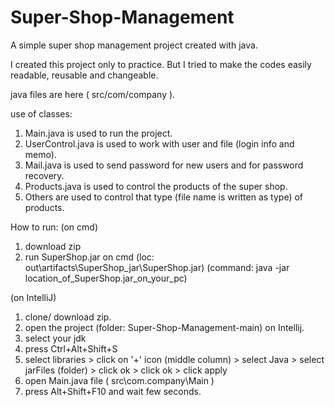 # Super-Shop-Management
A simple super shop management project created with java.

I created this project only to practice.
But I tried to make the codes easily readable, reusable and changeable.

java files are here ( src/com/company ).

use of classes:
1. Main.java is used to run the project.
2. UserControl.java is used to work with user and file (login info and memo).
3. Mail.java is used to send password for new users and for password recovery.
4. Products.java is used to control the products of the super shop.
5. Others are used to control that type (file name is written as type) of products.

How to run:
(on cmd)
1. download zip
2. run SuperShop.jar on cmd (loc: out\artifacts\SuperShop_jar\SuperShop.jar)
   (command: java -jar location_of_SuperShop.jar_on_your_pc)

(on IntelliJ)
1. clone/ download zip.
2. open the project (folder: Super-Shop-Management-main) on Intellij.
3. select your jdk
4. press Ctrl+Alt+Shift+S
5. select libraries > click on '+' icon (middle column) > select Java > select jarFiles (folder) >
   click ok > click ok > click apply
6. open Main.java file ( src\com.company\Main )
7. press Alt+Shift+F10 and wait few seconds.
